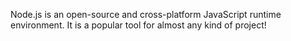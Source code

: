 Node.js is an open-source and cross-platform JavaScript runtime environment. It is a popular tool for almost any kind of project!
